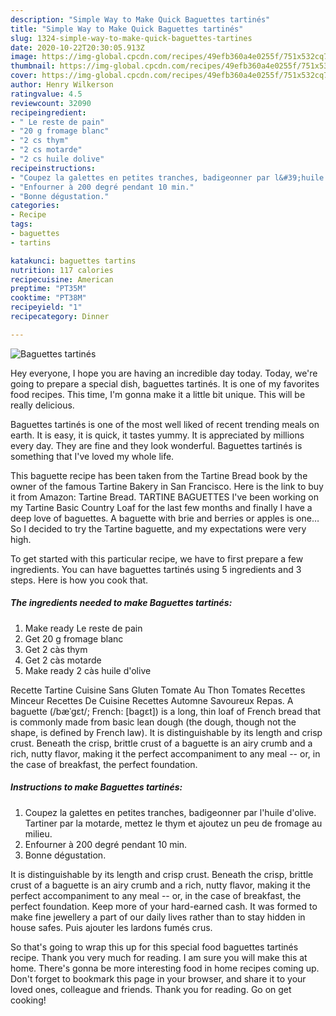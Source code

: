 ```yaml
---
description: "Simple Way to Make Quick Baguettes tartinés"
title: "Simple Way to Make Quick Baguettes tartinés"
slug: 1324-simple-way-to-make-quick-baguettes-tartines
date: 2020-10-22T20:30:05.913Z
image: https://img-global.cpcdn.com/recipes/49efb360a4e0255f/751x532cq70/baguettes-tartines-photo-principale-de-la-recette.jpg
thumbnail: https://img-global.cpcdn.com/recipes/49efb360a4e0255f/751x532cq70/baguettes-tartines-photo-principale-de-la-recette.jpg
cover: https://img-global.cpcdn.com/recipes/49efb360a4e0255f/751x532cq70/baguettes-tartines-photo-principale-de-la-recette.jpg
author: Henry Wilkerson
ratingvalue: 4.5
reviewcount: 32090
recipeingredient:
- " Le reste de pain"
- "20 g fromage blanc"
- "2 cs thym"
- "2 cs motarde"
- "2 cs huile dolive"
recipeinstructions:
- "Coupez la galettes en petites tranches, badigeonner par l&#39;huile d&#39;olive. Tartiner par la motarde, mettez le thym et ajoutez un peu de fromage au milieu."
- "Enfourner à 200 degré pendant 10 min."
- "Bonne dégustation."
categories:
- Recipe
tags:
- baguettes
- tartins

katakunci: baguettes tartins 
nutrition: 117 calories
recipecuisine: American
preptime: "PT35M"
cooktime: "PT38M"
recipeyield: "1"
recipecategory: Dinner

---
```



![Baguettes tartinés](https://img-global.cpcdn.com/recipes/49efb360a4e0255f/751x532cq70/baguettes-tartines-photo-principale-de-la-recette.jpg)

Hey everyone, I hope you are having an incredible day today. Today, we're going to prepare a special dish, baguettes tartinés. It is one of my favorites food recipes. This time, I'm gonna make it a little bit unique. This will be really delicious.

Baguettes tartinés is one of the most well liked of recent trending meals on earth. It is easy, it is quick, it tastes yummy. It is appreciated by millions every day. They are fine and they look wonderful. Baguettes tartinés is something that I've loved my whole life.

This baguette recipe has been taken from the Tartine Bread book by the owner of the famous Tartine Bakery in San Francisco. Here is the link to buy it from Amazon: Tartine Bread. TARTINE BAGUETTES I&#39;ve been working on my Tartine Basic Country Loaf for the last few months and finally I have a deep love of baguettes. A baguette with brie and berries or apples is one… So I decided to try the Tartine baguette, and my expectations were very high.


To get started with this particular recipe, we have to first prepare a few ingredients. You can have baguettes tartinés using 5 ingredients and 3 steps. Here is how you cook that.

<!--inarticleads1-->

##### The ingredients needed to make Baguettes tartinés:

1. Make ready  Le reste de pain
1. Get 20 g fromage blanc
1. Get 2 càs thym
1. Get 2 càs motarde
1. Make ready 2 càs huile d&#39;olive


Recette Tartine Cuisine Sans Gluten Tomate Au Thon Tomates Recettes Minceur Recettes De Cuisine Recettes Automne Savoureux Repas. A baguette (/bæˈɡɛt/; French: [baɡɛt]) is a long, thin loaf of French bread that is commonly made from basic lean dough (the dough, though not the shape, is defined by French law). It is distinguishable by its length and crisp crust. Beneath the crisp, brittle crust of a baguette is an airy crumb and a rich, nutty flavor, making it the perfect accompaniment to any meal -- or, in the case of breakfast, the perfect foundation. 

<!--inarticleads2-->

##### Instructions to make Baguettes tartinés:

1. Coupez la galettes en petites tranches, badigeonner par l&#39;huile d&#39;olive. Tartiner par la motarde, mettez le thym et ajoutez un peu de fromage au milieu.
1. Enfourner à 200 degré pendant 10 min.
1. Bonne dégustation.


It is distinguishable by its length and crisp crust. Beneath the crisp, brittle crust of a baguette is an airy crumb and a rich, nutty flavor, making it the perfect accompaniment to any meal -- or, in the case of breakfast, the perfect foundation. Keep more of your hard-earned cash. It was formed to make fine jewellery a part of our daily lives rather than to stay hidden in house safes. Puis ajouter les lardons fumés crus. 

So that's going to wrap this up for this special food baguettes tartinés recipe. Thank you very much for reading. I am sure you will make this at home. There's gonna be more interesting food in home recipes coming up. Don't forget to bookmark this page in your browser, and share it to your loved ones, colleague and friends. Thank you for reading. Go on get cooking!
